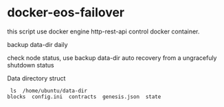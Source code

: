 # docker-eos-failover

this script use docker engine http-rest-api control docker container.

backup data-dir daily 

check node status, use backup data-dir auto recovery from a ungracefuly shutdown status

Data directory struct

```shell
 ls  /home/ubuntu/data-dir
blocks  config.ini  contracts  genesis.json  state
```

